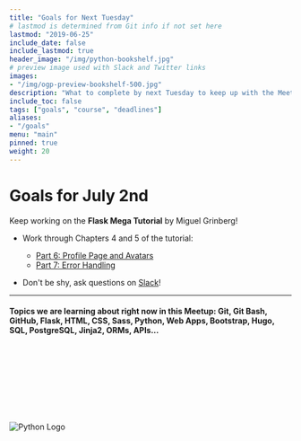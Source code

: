 ```yaml
---
title: "Goals for Next Tuesday"
# lastmod is determined from Git info if not set here
lastmod: "2019-06-25"
include_date: false
include_lastmod: true
header_image: "/img/python-bookshelf.jpg"
# preview image used with Slack and Twitter links
images:
- "/img/ogp-preview-bookshelf-500.jpg"
description: "What to complete by next Tuesday to keep up with the Meetup Group"
include_toc: false
tags: ["goals", "course", "deadlines"]
aliases:
- "/goals"
menu: "main"
pinned: true
weight: 20
---
```


# Goals for July 2nd

Keep working on the **Flask Mega Tutorial** by Miguel Grinberg!

  * Work through Chapters 4 and 5 of the tutorial:
    * [Part 6: Profile Page and Avatars](https://blog.miguelgrinberg.com/post/the-flask-mega-tutorial-part-vi-profile-page-and-avatars)
    * [Part 7: Error Handling](https://blog.miguelgrinberg.com/post/the-flask-mega-tutorial-part-vii-error-handling)

  * Don't be shy, ask questions on [Slack](https://pythonpirates.slack.com/messages/CKAKZEUUD/convo/CCK9B5HB5-1558272354.047800/)!

---
#### Topics we are learning about right now in this Meetup: Git, Git Bash, GitHub, Flask, HTML, CSS, Sass, Python, Web Apps, Bootstrap, Hugo, SQL, PostgreSQL, Jinja2, ORMs, APIs...
\
\
\
\
\
\
\
\
![Python Logo](https://www.python.org/static/community_logos/python-logo-master-v3-TM.png)

